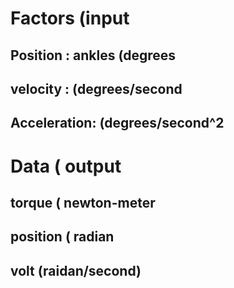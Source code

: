 # Factors (input

## Position : ankles (degrees

## velocity :  (degrees/second

## Acceleration: (degrees/second^2


# Data ( output

## torque ( newton-meter

## position ( radian

## volt (raidan/second)
